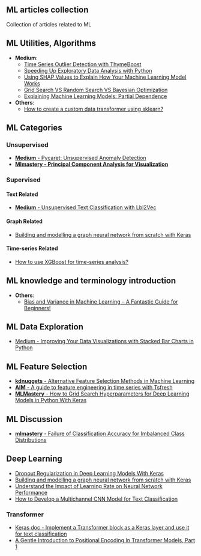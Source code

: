 ## ML articles collection
Collection of articles related to ML

## ML Utilities, Algorithms
* **Medium**:
  * <a target="_blank" href='https://nbviewer.org/github/johnklee/ml_articles/blob/master/medium/Time_Series_Outlier_Detection_with_ThymeBoost/notebook.ipynb'>Time Series Outlier Detection with ThymeBoost</a>
  * <a target="_blank" href='https://nbviewer.org/github/johnklee/ml_articles/blob/master/medium/Speeding_Up_Exploratory_Data_Analysis_with_Python/notebook.ipynb'>Speeding Up Exploratory Data Analysis with Python</a>
  * <a target="_blank" href='https://nbviewer.org/github/johnklee/ml_articles/blob/master/medium/Using_SHAP_Values_to_Explain_How_Your_Machine_Learning_Model_Works/notebook.ipynb'>Using SHAP Values to Explain How Your Machine Learning Model Works</a>
  * <a target="_blank" href='https://github.com/johnklee/ml_articles/blob/master/medium/Grid_Search_VS_Random_Search_VS_Bayesian_Optimization/notebook.ipynb'>Grid Search VS Random Search VS Bayesian Optimization</a>
  * <a target="_blank" href='https://github.com/johnklee/ml_articles/blob/master/medium/explain_machine_learning_models_partial_dependence/notebook.ipynb'>Explaining Machine Learning Models: Partial Dependence</a>
* **Others**:
  * <a target="_blank" href='https://github.com/johnklee/ml_articles/blob/master/analytics_vidhya/How_to_create_a_custom_data_transformer_using_sklearn/notebook.ipynb'>How to create a custom data transformer using sklearn?</a>

## ML Categories

### Unsupervised
* <a href='https://nbviewer.org/github/johnklee/ml_articles/blob/master/medium/Unsupervised_Anomaly_Detection_in_Python/notebook.ipynb'><b>Medium</b> - Pycaret: Unsupervised Anomaly Detection</a>
* <a href='https://nbviewer.org/github/johnklee/ml_articles/blob/master/mlmastery/Principal_Component_Analysis_for_Visualization/notebook.ipynb'><b>Mlmastery - Principal Component Analysis for
  Visualization</b></a>

### Supervised

#### Text Related
* <a href='https://nbviewer.org/github/johnklee/ml_articles/blob/master/medium/Unsupervised_Text_Classification_with_Lbl2Vec/notebook.ipynb'><b>Medium</b> - Unsupervised Text Classification with Lbl2Vec</a>

#### Graph Related
* [Building and modelling a graph neural network from scratch with Keras](https://nbviewer.org/github/johnklee/ml_articles/blob/master/others/Building_and_modelling_a_graph_neural_network_from_scratch/notebook.ipynb)

#### Time-series Related
* [How to use XGBoost for time-series analysis?](https://nbviewer.org/github/johnklee/ml_articles/blob/master/others/how-to-use-xgboost-for-time-series-analysis/notebook.ipynb)

## ML knowledge and terminology introduction
* **Others**:
  * <a href='https://nbviewer.org/github/johnklee/ml_articles/blob/master/others/bias_and_variance_tradeoff_machine_learning/notebook.ipynb'>Bias and Variance in Machine Learning – A Fantastic Guide for Beginners!</a>

## ML Data Exploration
* <a href='https://nbviewer.org/github/johnklee/ml_articles/blob/master/medium/Improving_Your_Data_Visualizations_with_Stacked_Bar_Charts_in_Python/notebook.ipynb'>Medium - Improving Your Data Visualizations with Stacked Bar Charts in Python</a>

## ML Feature Selection
* <a href='https://nbviewer.org/github/johnklee/ml_articles/blob/master/kdnuggets/Alternative_Feature_Selection_Methods_in_Machine_Learning/notebook.ipynb'><b>kdnuggets</b> - Alternative Feature Selection Methods in Machine Learning</a>
* <a href='https://nbviewer.org/github/johnklee/ml_articles/blob/master/others/a_guide_to_feature_engineering_in_time_series_with_tsfresh/notebook.ipynb'><b>AIM</b> - A guide to feature engineering in time series with Tsfresh</a>
* <a href='https://github.com/johnklee/ml_articles/blob/master/mlmastery/Grid_search_hyperparameters_deep_learning_models_python_keras/notebook.ipynb'><b>MLMastery</b> - How to Grid Search Hyperparameters for Deep Learning Models in Python With Keras</a>

## ML Discussion
* <a href='https://nbviewer.org/github/johnklee/ml_articles/blob/master/mlmastery/Failure_of_Classification_Accuracy_for_Imbalanced_Class_Distributions/notebook.ipynb'><b>mlmastery</b> - Failure of Classification Accuracy for Imbalanced Class Distributions</a>

## Deep Learning
* [Dropout Regularization in Deep Learning Models With Keras](https://nbviewer.jupyter.org/github/johnklee/ml_articles/blob/master/mlmastery/Dropout_Regularization_in_Deep_Learning_Models_With_Keras/notebook.ipynb)
* [Building and modelling a graph neural network from scratch with Keras](https://nbviewer.org/github/johnklee/ml_articles/blob/master/others/Building_and_modelling_a_graph_neural_network_from_scratch/notebook.ipynb)
* [Understand the Impact of Learning Rate on Neural Network Performance](https://nbviewer.org/github/johnklee/ml_articles/blob/master/mlmastery/Understand_the_Impact_of_Learning_Rate_on_Neural_Network_Performance/notebook.ipynb)
* [How to Develop a Multichannel CNN Model for Text Classification](https://nbviewer.org/github/johnklee/ml_articles/blob/master/mlmastery/How_to_Develop_a_Multichannel_CNN_Model_for_Text_Classification/notebook.ipynb)

### Transformer
* [Keras doc - Implement a Transformer block as a Keras layer and use it for text classification](https://github.com/johnklee/ml_articles/blob/master/others/keras_doc_text_classification_with_transformer/notebook.ipynb)
* [A Gentle Introduction to Positional Encoding In Transformer Models, Part 1](https://nbviewer.ipython.org/github/johnklee/ml_articles/blob/master/mlmastery/A_gentle_introduction_to_positional_encoding_in_transformer_models_part1/notebook.ipynb#sect2)
